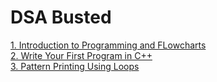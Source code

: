 <h1>DSA Busted</h1>

[1. Introduction to Programming and FLowcharts](https://github.com/chekeAditya/Data-Structure-Algorithm/files/7809397/Lecture1.pdf)
<br>
[2. Write Your First Program in C++](https://github.com/chekeAditya/Data-Structure-Algorithm/files/7812260/Lecture2.pdf)
<br>
[3. Pattern Printing Using Loops](https://github.com/chekeAditya/Data-Structure-Algorithm/files/7816336/Lecture3.pdf)




